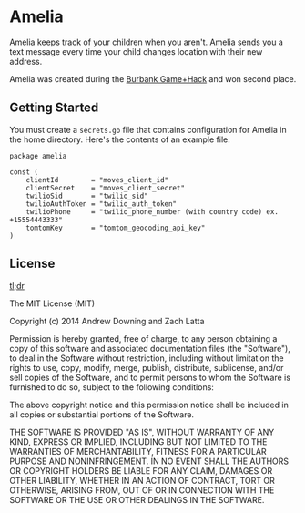 # Amelia

Amelia keeps track of your children when you aren't. Amelia sends you a text
message every time your child changes location with their new address.

Amelia was created during the [Burbank Game+Hack](http://burbankgamehack.com/)
and won second place.

## Getting Started

You must create a `secrets.go` file that contains configuration for Amelia in
the home directory. Here's the contents of an example file:

```
package amelia

const (
	clientId        = "moves_client_id"
	clientSecret    = "moves_client_secret"
	twilioSid       = "twilio_sid"
	twilioAuthToken = "twilio_auth_token"
	twilioPhone     = "twilio_phone_number (with country code) ex. +15554443333"
	tomtomKey       = "tomtom_geocoding_api_key"
)

```
## License

[tl;dr](https://tldrlegal.com/license/mit-license)

The MIT License (MIT)

Copyright (c) 2014 Andrew Downing and Zach Latta

Permission is hereby granted, free of charge, to any person obtaining a copy of
this software and associated documentation files (the "Software"), to deal in
the Software without restriction, including without limitation the rights to
use, copy, modify, merge, publish, distribute, sublicense, and/or sell copies
of the Software, and to permit persons to whom the Software is furnished to do
so, subject to the following conditions:

The above copyright notice and this permission notice shall be included in all
copies or substantial portions of the Software.

THE SOFTWARE IS PROVIDED "AS IS", WITHOUT WARRANTY OF ANY KIND, EXPRESS OR
IMPLIED, INCLUDING BUT NOT LIMITED TO THE WARRANTIES OF MERCHANTABILITY,
FITNESS FOR A PARTICULAR PURPOSE AND NONINFRINGEMENT. IN NO EVENT SHALL THE
AUTHORS OR COPYRIGHT HOLDERS BE LIABLE FOR ANY CLAIM, DAMAGES OR OTHER
LIABILITY, WHETHER IN AN ACTION OF CONTRACT, TORT OR OTHERWISE, ARISING FROM,
OUT OF OR IN CONNECTION WITH THE SOFTWARE OR THE USE OR OTHER DEALINGS IN THE
SOFTWARE.
